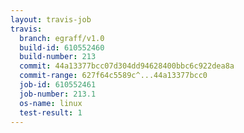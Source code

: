 ```yaml
---
layout: travis-job
travis:
  branch: egraff/v1.0
  build-id: 610552460
  build-number: 213
  commit: 44a13377bcc07d304dd94628400bbc6c922dea8a
  commit-range: 627f64c5589c^...44a13377bcc0
  job-id: 610552461
  job-number: 213.1
  os-name: linux
  test-result: 1
---
```

